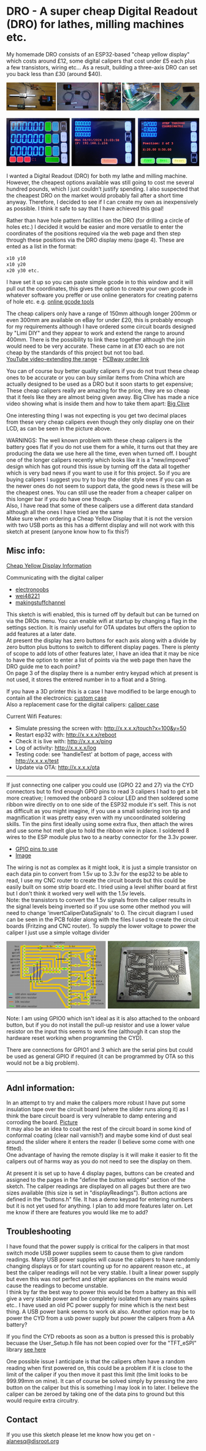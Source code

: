 # DRO - A super cheap Digital Readout (DRO) for lathes, milling machines etc. 

My homemade DRO consists of an ESP32-based "cheap yellow display" which costs around £12, some digital calipers that cost under £5 each plus a few transistors, wiring etc... As a result, building a three-axis DRO can set you back less than £30 (around $40). <br>

<img src="/pics/pics.jpg" /><br><br>
<img src="/pics/screenGrabs.jpg" /><br>

I wanted a Digital Readout (DRO) for both my lathe and milling machine. However, the cheapest options available was still going to cost me several hundred pounds, which I just couldn’t justify spending.  I also suspected that the cheapest DRO on the market would probably fail after a short time anyway.  Therefore, I decided to see if I can create my own as inexpensively as possible. I think it safe to say that I have achieved this goal! <br>

Rather than have hole pattern facilities on the DRO (for drilling a circle of holes etc.) I decided it would be easier and more versatile to enter the coordinates of the positions required via the web page and then step through these positions via the DRO display menu (page 4).  These are ented as a list in the format:<br>
```
x10 y10
x10 y20
x20 y30 etc.
```
I have set it up so you can paste simple gcode in to this window and it will pull out the coordinates, this gives the option to create your own gcode in whatever software you preffer or use online generators for creating paterns of hole etc.   e.g. [online gcode tools](https://www.intuwiz.com/drilling.html) <br>

The cheap calipers only have a range of 150mm although longer 200mm or even 300mm are available on eBay for under £20, this is probably enough for my requirements although I have ordered some circuit boards designed by "Limi DIY" and they appear to work and extend the range to around 400mm.  There is the possibility to link these together although the join would need to be very accurate.  These came in at £10 each so are not cheap by the standards of this project but not too bad. <br>
[YouTube video-extending the range](https://www.youtube.com/watch?v=JYnit_PSSMY) - [PCBway order link](https://www.pcbway.com/project/shareproject/Digital_Caliper_Hack_Mod_new_2021.html)

You can of course buy better quality calipers if you do not trust these cheap ones to be accurate or you can buy similar items from China which are actually designed to be used as a DRO but it soon starts to get expensive; These cheap calipers really are amazing for the price, they are so cheap that it feels like they are almost being given away.  Big Clive has made a nice video showing what is inside them and how to take them apart:
[Big Clive](https://www.youtube.com/watch?v=fKSSY1gzCEs) <br>

One interesting thing I was not expecting is you get two decimal places from these very cheap calipers even though they only display one on their LCD, as can be seen in the picture above.

WARNINGS: The well known problem with these cheap calipers is the battery goes flat if you do not use them for a while, it turns out that they are producing the data we use here all the time, even when turned off.  I bought one of the longer calipers recently which looks like it is a "new/impoved" design which has got round this issue by turning off the data all together which is very bad news if you want to use it for this project.  So if you are buying calipers I suggest you try to buy the older style ones if you can as the newer ones do not seem to support data, the good news is these will be the cheapest ones.  You can still use the reader from a cheaper caliper on this longer bar if you do have one though.<br>
Also, I have read that some of these calipers use a different data standard although all the ones I have tried are the same<br>
Make sure when ordering a Cheap Yellow Display that it is not the version with two USB ports as this has a differnt display and will not work with this sketch at present (anyone know how to fix this?)<br>

## Misc info:
[Cheap Yellow Display Information](https://github.com/witnessmenow/ESP32-Cheap-Yellow-Display)
  
Communicating with the digital caliper
- [electronoobs](http://electronoobs.com/eng_arduino_tut93.php)
- [wei48221](http://wei48221.blogspot.com/2016/01/using-digital-caliper-for-digital-read_21.html)
- [makingstuffchannel](https://github.com/MakingStuffChannel/DigitalCalipers/blob/master/DigitalCalipers.ino)

This sketch is wifi enabled, this is turned off by default but can be turned on via the DROs menu.  You can enable wifi at startup by changing a flag in the settings section.  It is mainly useful for OTA updates but offers the option to add features at a later date. <br>
At present the display has zero buttons for each axis along with a divide by zero button plus buttons to switch to different display pages.  There is plenty of scope to add lots of other features later, I have an idea that it may be nice to have the option to enter a list of points via the web page then have the DRO guide me to each point? <br>
On page 3 of the display there is a number entry keypad which at present is not used, it stores the entered number in to a float and a String.

If you have a 3D printer this is a case I have modified to be large enough to contain all the electronics: [custom case](https://github.com/alanesq/DRO/tree/main/case) <br>
Also a replacement case for the digital calipers: [caliper case](https://github.com/alanesq/DRO/tree/main/caliperCase)

Current Wifi Features:
- Simulate pressing the screen with: http://x.x.x.x/touch?x=100&y=50
- Restart esp32 with: http://x.x.x.x/reboot
- Check it is live with: http://x.x.x.x/ping
- Log of activity: http://x.x.x.x/log
- Testing code: see 'handleTest' at bottom of page, access with http://x.x.x.x/test
- Update via OTA: http://x.x.x.x/ota

--------------------------------------

If just connecting one caliper you could use (GPIO 22 and 27) via the CYD connectors but to find enough GPIO pins to read 3 calipers I had to get a bit more creative; I removed the onboard 3 colour LED and then soldered some ribbon wire directly on to one side of the ESP32 module it's self.  This is not as difficult as you might imagine, if you use a small soldering iron tip and magnification it was pretty easy even with my uncoordinated soldering skills.  Tin the pins first ideally using some extra flux, then attach the wires and use some hot melt glue to hold the ribbon wire in place.  I soldered 8 wires to the ESP module plus two to a nearby connector for the 3.3v power.
 - [GPIO pins to use](https://github.com/alanesq/DRO/blob/main/pics/CYD-gpioPins.jpg)
 - [Image](https://github.com/alanesq/DRO/blob/main/PCB/ribbonCablePins.jpeg) <br>

The wiring is not as complex as it might look, it is just a simple transistor on each data pin to convert from 1.5v up to 3.3v for the esp32 to be able to read, I use my CNC router to create the circuit boards but this could be easily built on some strip board etc.  I tried using a level shifter board at first but I don't think it worked very well with the 1.5v levels. <br>
Note: the transistors to convert the 1.5v signals from the caliper results in the signal levels being inverted so if you use some other method you will need to change 'invertCaliperDataSignals' to 0.  The circuit diagram I used can be seen in the PCB folder along with the files I used to create the circuit boards (Fritzing and CNC router).  To supply the lower voltage to power the caliper I just use a simple voltage divider 

<img src="/PCB/circuit.jpg" />

Note: I am using GPIO0 which isn't ideal as it is also attached to the onboard button, but if you do not install the pull-up resistor and use a lower value resistor on the input this seems to work fine (although it can stop the hardware reset working when programming the CYD).

There are connections for GPIO1 and 3 which are the serial pins but could be used as general GPIO if required (it can be programmed by OTA so this would not be a big problem).

--------------------------------------

## Adnl information:

In an attempt to try and make the calipers more robust I have put some insulation tape over the circuit board (where the slider runs along it) as I think the bare circuit board is very vulnerable to damp entering and corroding the board.  [Picture](https://github.com/alanesq/DRO/blob/main/pics/caliperMod.jpg) <br>
It may also be an idea to coat the rest of the circuit board in some kind of conformal coating (clear nail varnish?) and maybe some kind of dust seal around the slider where it enters the reader (I believe some come with one fitted).
<br>One advantage of having the remote display is it will make it easier to fit the calipers out of harms way as you do not need to see the display on them.

At present it is set up to have 4 display pages, buttons can be created and assigned to the pages in the "define the button widgets" section of the sketch.  The caliper readings are displayed on all pages but there are two sizes available (this size is set in "displayReadings").  Button actions are defined in the "buttons.h" file.  It has a demo keypad for entering numbers but it is not yet used for anything.  I plan to add more features later on.  Let me know if there are features you would like me to add? <br>

## Troubleshooting

I have found that the power supply is critical for the calipers in that most switch mode USB power supplies seem to cause them to give random readings.  Many USB power supples will cause the calipers to have randomly changing displays or for start counting up for no apparent reason etc., at best the caliper readings will not be very stable.  I built a linear power supply but even this was not perfect and othjer appliances on the mains would cause the readings to become unstable. <br>
I think by far the best way to power this would be from a battery as this will give a very stable power and be completely isolated from any mains spikes etc..  I have used an old PC power supply for mine which is the next best thing.  A USB power bank seems to work ok also.  Another option may be to power the CYD from a usb power supply but power the calipers from a AA battery?

If you find the CYD reboots as soon as a button is pressed this is probably becuase the User_Setup.h file has not been copied over for the "TFT_eSPI" library [see here](https://github.com/witnessmenow/ESP32-Cheap-Yellow-Display/blob/main/SETUP.md)

One possible issue I anticipate is that the calipers often have a random reading when first powered on, this could be a problem if it is close to the limit of the caliper if you then move it past this limit (the limit looks to be 999.99mm on mine).  It can of course be solved simply by pressing the zero button on the caliper but this is something I may look in to later.  I believe the caliper can be zeroed by taking one of the data pins to ground but this would require extra circuitry.

## Contact

If you use this sketch please let me know how you get on  - alanesq@disroot.org

